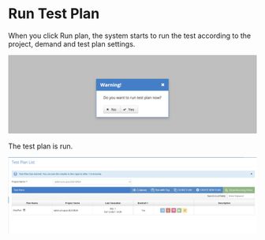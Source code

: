 # Run Test Plan

When you click Run plan, the system starts to run the test according to the project, demand and test plan settings.&#x20;

&#x20;

![](../../.gitbook/assets/TestPlanList-Run.png)

The test plan is run.



![](<../../.gitbook/assets/Screen Shot 2021-12-08 at 22.23.34.png>)

